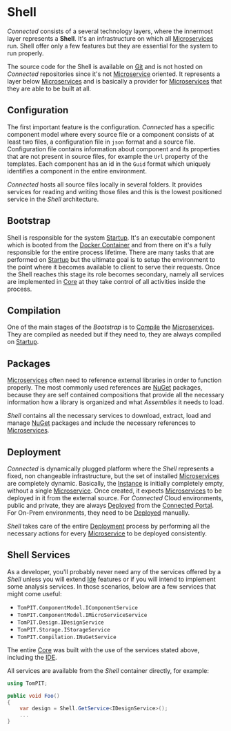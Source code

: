 # Shell

*Connected* consists of a several technology layers, where the innermost layer represents a **Shell**. It's an infrastructure on which all [Microservices](../Microservices/README.md) run. Shell offer only a few features but they are essential for the system to run properly.

The source code for the Shell is available on [Git](https://github.com/Tom-PIT/Connected) and is not hosted on *Connected* repositories since it's not [Microservice](../Microservices/README.md) oriented. It represents a layer below [Microservices](../Microservices/README.md) and is basically a provider for [Microservices](../Microservices/README.md) that they are able to be built at all.

## Configuration

The first important feature is the configuration. *Connected* has a specific component model where every source file or a component consists of at least two files, a configuration file in ```json``` format and a source file. Configuration file contains information about component and its properties that are not present in source files, for example the ```Url``` property of the templates. Each component has an id in the ```Guid``` format which uniquely identifies a component in the entire environment.

*Connected* hosts all source files locally in several folders. It provides services for reading and writing those files and this is the lowest positioned service in the *Shell* architecture.

## Bootstrap

Shell is responsible for the system [Startup](Startup.md). It's an executable component which is booted from the [Docker Container](https://www.docker.com/) and from there on it's a fully responsible for the entire process lifetime. There are many tasks that are performed on [Startup](Startup.md) but the ultimate goal is to setup the environment to the point where it becomes available to client to serve their requests. Once the Shell reaches this stage its role becomes secondary, namely all services are implemented in [Core](Core.md) at they take control of all activities inside the process.

## Compilation

One of the main stages of the *Bootstrap* is to [Compile](Compilation.md) the [Microservices](../Microservices/README.md). They are compiled as needed but if they need to, they are always compiled on [Startup](Startup.md).

## Packages

[Microservices](../Microservices/README.md) often need to reference external libraries in order to function properly. The most commonly used references are [NuGet](https://www.nuget.org/) packages, because they are self contained compositions that provide all the necessary information how a library is organized and what *Assemblies* it needs to load.

*Shell* contains all the necessary services to download, extract, load and manage [NuGet](https://www.nuget.org/) packages and include the necessary references to [Microservices](../Microservices/README.md).

## Deployment

*Connected* is dynamically plugged platform where the *Shell* represents a fixed, non changeable infrastructure, but the set of installed [Microservices](../Microservices/README.md) are completely dynamic. Basically, the [Instance](Instance.md) is initially completely empty, without a single [Microservice](../Microservices/README.md). Once created, it expects [Microservices](../Microservices/README.md) to be deployed in it from the external source. For *Connected* Cloud environments, public and private, they are always [Deployed](../Deployment/README.md) from the [Connected Portal](ConnectedPortal.md). For On-Prem environments, they need to be [Deployed](../Deployment/README.md) manually. 

*Shell* takes care of the entire [Deployment](../Deployment/README.md) process by performing all the necessary actions for every [Microservice](../Microservices/README.md) to be deployed consistently.

## Shell Services

As a developer, you'll probably never need any of the services offered by a *Shell* unless you will extend [Ide](../IDE/README.md) features or if you will intend to implement some analysis services. In those scenarios, below are a few services that might come useful:

- ```TomPIT.ComponentModel.IComponentService```
- ```TomPIT.ComponentModel.IMicroServiceService```
- ```TomPIT.Design.IDesignService```
- ```TomPIT.Storage.IStorageService```
- ```TomPIT.Compilation.INuGetService```

The entire [Core](Core.md) was built with the use of the services stated above, including the [IDE](../IDE/README.md).

All services are available from the *Shell* container directly, for example:

```csharp
using TomPIT;

public void Foo()
{
    var design = Shell.GetService<IDesignService>();
    ...
}
```